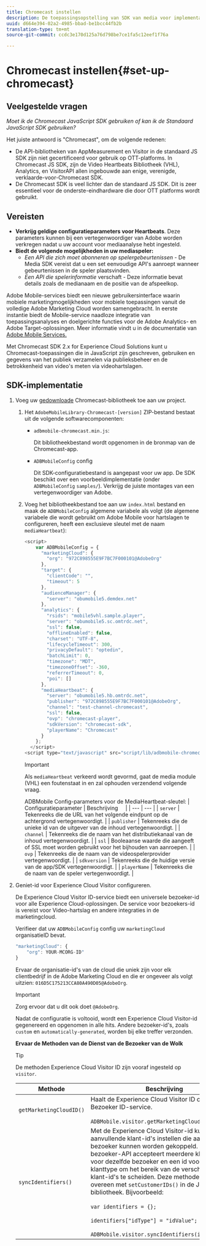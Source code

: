 ```yaml
---
title: Chromecast instellen
description: De toepassingsopstelling van SDK van media voor implementatie op Chromecast.
uuid: d664e394-02a2-4985-bbad-be1bcc44fb2b
translation-type: tm+mt
source-git-commit: ccdc3e170d125a76d798be7ce1fa5c12eef1f76a

---
```



# Chromecast instellen{#set-up-chromecast}

## Veelgestelde vragen

_Moet ik de Chromecast JavaScript SDK gebruiken of kan ik de Standaard JavaScript SDK gebruiken?_

Het juiste antwoord is &quot;Chromecast&quot;, om de volgende redenen:
* De API-bibliotheken van AppMeasurement en Visitor in de standaard JS SDK zijn niet gecertificeerd voor gebruik op OTT-platforms. In Chromecast JS SDK, zijn de Video Heartbeats Bibliotheek (VHL), Analytics, en VisitorAPI allen ingebouwde aan enige, verenigde, verklaarde-voor-Chromecast SDK.
* De Chromecast SDK is veel lichter dan de standaard JS SDK. Dit is zeer essentieel voor de onderste-eindhardware die door OTT platforms wordt gebruikt.

## Vereisten

* **Verkrijg geldige configuratieparameters voor Heartbeats**. Deze parameters kunnen bij een vertegenwoordiger van Adobe worden verkregen nadat u uw account voor mediaanalyse hebt ingesteld.
* **Biedt de volgende mogelijkheden in uw mediaspeler:**
   * *Een API die zich moet abonneren op spelergebeurtenissen* - De Media SDK vereist dat u een set eenvoudige API&#39;s aanroept wanneer gebeurtenissen in de speler plaatsvinden.
   * *Een API die spelerinformatie* verschaft - Deze informatie bevat details zoals de medianaam en de positie van de afspeelkop.

Adobe Mobile-services biedt een nieuwe gebruikersinterface waarin mobiele marketingmogelijkheden voor mobiele toepassingen vanuit de volledige Adobe Marketing Cloud worden samengebracht. In eerste instantie biedt de Mobile-service naadloze integratie van toepassingsanalyses en doelgerichte functies voor de Adobe Analytics- en Adobe Target-oplossingen. Meer informatie vindt u in de documentatie van [Adobe Mobile Services.](https://docs.adobe.com/content/help/en/mobile-services/using/home.html)

Met Chromecast SDK 2.x for Experience Cloud Solutions kunt u Chromecast-toepassingen die in JavaScript zijn geschreven, gebruiken en gegevens van het publiek verzamelen via publieksbeheer en de betrokkenheid van video&#39;s meten via videohartslagen.

## SDK-implementatie

1. Voeg uw [gedownloade](/help/sdk-implement/download-sdks.md#download-2x-sdks) Chromecast-bibliotheek toe aan uw project.

   1. Het `AdobeMobileLibrary-Chromecast-[version]` ZIP-bestand bestaat uit de volgende softwarecomponenten:

      * `adbmobile-chromecast.min.js`:

         Dit bibliotheekbestand wordt opgenomen in de bronmap van de Chromecast-app.

      * `ADBMobileConfig` config

         Dit SDK-configuratiebestand is aangepast voor uw app. De SDK beschikt over een voorbeeldimplementatie (onder `ADBMobileConfig` `samples/`). Verkrijg de juiste montages van een vertegenwoordiger van Adobe.
   1. Voeg het bibliotheekbestand toe aan uw `index.html` bestand en maak de `ADBMobileConfig` algemene variabele als volgt (de algemene variabele die wordt gebruikt om Adobe Mobile voor hartslagen te configureren, heeft een exclusieve sleutel met de naam `mediaHeartbeat`):

      ```js
      <script> 
          var ADBMobileConfig = { 
            "marketingCloud": { 
              "org": "972C898555E9F7BC7F000101@AdobeOrg" 
            }, 
            "target": { 
              "clientCode": "", 
              "timeout": 5 
            }, 
            "audienceManager": { 
              "server": "obumobile5.demdex.net" 
            }, 
            "analytics": { 
              "rsids": "mobile5vhl.sample.player", 
              "server": "obumobile5.sc.omtrdc.net", 
              "ssl": false, 
              "offlineEnabled": false, 
              "charset": "UTF-8", 
              "lifecycleTimeout": 300, 
              "privacyDefault": "optedin", 
              "batchLimit": 0, 
              "timezone": "MDT", 
              "timezoneOffset": -360, 
              "referrerTimeout": 0, 
              "poi": [] 
            }, 
            "mediaHeartbeat": { 
              "server": "obumobile5.hb.omtrdc.net", 
              "publisher": "972C898555E9F7BC7F000101@AdobeOrg", 
              "channel": "test-channel-chromecast", 
              "ssl": false, 
              "ovp": "chromecast-player", 
              "sdkVersion": "chromecast-sdk", 
              "playerName": "Chromecast" 
            } 
          }; 
        </script> 
      <script type="text/javascript" src="script/lib/adbmobile-chromecast.min.js"></script>
      ```

      >[!IMPORTANT]
      >
      >Als `mediaHeartbeat` verkeerd wordt gevormd, gaat de media module (VHL) een foutenstaat in en zal ophouden verzendend volgende vraag.

      ADBMobile Config-parameters voor de MediaHeartbeat-sleutel:
   | Configuratieparameter | Beschrijving     |
   | --- | --- |
   | `server` | Tekenreeks die de URL van het volgende eindpunt op de achtergrond vertegenwoordigt. |
   | `publisher` | Tekenreeks die de unieke id van de uitgever van de inhoud vertegenwoordigt. |
   | `channel` | Tekenreeks die de naam van het distributiekanaal van de inhoud vertegenwoordigt. |
   | `ssl` | Booleaanse waarde die aangeeft of SSL moet worden gebruikt voor het bijhouden van aanroepen. |
   | `ovp` | Tekenreeks die de naam van de videospelerprovider vertegenwoordigt. |
   | `sdkversion` | Tekenreeks die de huidige versie van de app/SDK vertegenwoordigt. |
   | `playerName` | Tekenreeks die de naam van de speler vertegenwoordigt. |


1. Geniet-id voor Experience Cloud Visitor configureren.

   De Experience Cloud Visitor ID-service biedt een universele bezoeker-id voor alle Experience Cloud-oplossingen. De service voor bezoekers-id is vereist voor Video-hartslag en andere integraties in de marketingcloud.

   Verifieer dat uw `ADBMobileConfig` config uw `marketingCloud` organisatieID bevat.

   ```js
   "marketingCloud": { 
       "org": YOUR-MCORG-ID" 
   }
   ```

   Ervaar de organisatie-id&#39;s van de cloud die uniek zijn voor elk clientbedrijf in de Adobe Marketing Cloud en die er ongeveer als volgt uitzien: `016D5C175213CCA80A490D05@AdobeOrg`.

   >[!IMPORTANT]
   >
   >Zorg ervoor dat u dit ook doet `@AdobeOrg`.

   Nadat de configuratie is voltooid, wordt een Experience Cloud Visitor-id gegenereerd en opgenomen in alle hits. Andere bezoeker-id&#39;s, zoals `custom` en `automatically-generated`, worden bij elke treffer verzonden.

   **Ervaar de Methoden van de Dienst van de Bezoeker van de Wolk**

   >[!TIP]
   >
   >De methoden Experience Cloud Visitor ID zijn vooraf ingesteld op `visitor`.

   | Methode | Beschrijving |
   | --- | --- |
   | `getMarketingCloudID()` | Haalt de Experience Cloud Visitor ID op van de Bezoeker ID-service.  <br/><br/>`ADBMobile.visitor.getMarketingCloudID();` |
   | `syncIdentifiers()` | Met de Experience Cloud Visitor-id kunt u aanvullende klant-id&#39;s instellen die aan elke bezoeker kunnen worden gekoppeld. De bezoeker-API accepteert meerdere klant-id&#39;s voor dezelfde bezoeker en een id voor het klanttype om het bereik van de verschillende klant-id&#39;s te scheiden. Deze methode komt overeen met `setCustomerIDs()` in de JavaScript-bibliotheek.  Bijvoorbeeld: <br/><br/>`var identifiers = {};` <br/><br/>`identifiers["idType"] = "idValue";` <br/><br/>`ADBMobile.visitor.syncIdentifiers(identifiers);` |


<!--   **Postbacks -** For more information about configuring postbacks, see [Configure Postbacks.](https://docs.adobe.com/content/help/en/mobile-services/using/manage-app-settings-ug/configuring-app/signals.html) -->

